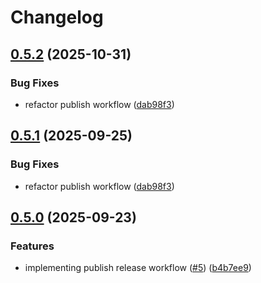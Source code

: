 # Changelog

## [0.5.2](https://github.com/Jeff-Soares/workflow/compare/v0.5.1...v0.5.2) (2025-10-31)


### Bug Fixes

* refactor publish workflow ([dab98f3](https://github.com/Jeff-Soares/workflow/commit/dab98f30c0708aabf381804c3b1ba84056888e35))

## [0.5.1](https://github.com/Jeff-Soares/workflow/compare/v0.5.0...v0.5.1) (2025-09-25)


### Bug Fixes

* refactor publish workflow ([dab98f3](https://github.com/Jeff-Soares/workflow/commit/dab98f30c0708aabf381804c3b1ba84056888e35))

## [0.5.0](https://github.com/Jeff-Soares/workflow/compare/v0.4.2...v0.5.0) (2025-09-23)


### Features

* implementing publish release workflow ([#5](https://github.com/Jeff-Soares/workflow/issues/5)) ([b4b7ee9](https://github.com/Jeff-Soares/workflow/commit/b4b7ee902c0d41471618961bef0606eeabcbef13))
